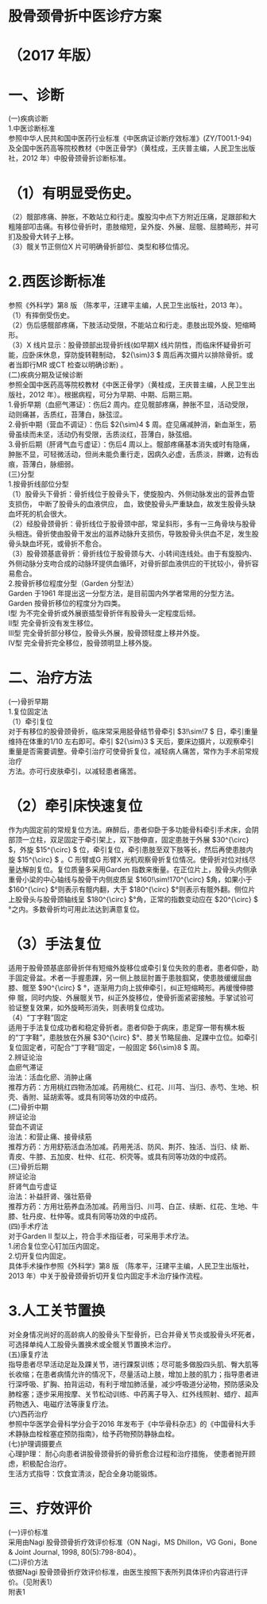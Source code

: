 # 股骨颈骨折中医诊疗方案  
# （2017 年版）  
# 一、诊断  
(一)疾病诊断  
1.中医诊断标准  
参照中华人民共和国中医药行业标准《中医病证诊断疗效标准》(ZY/T001.1-94)及全国中医药高等院校教材《中医正骨学》（黄桂成，王庆普主编，人民卫生出版社，2012 年）中股骨颈骨折诊断标准。  
# （1）有明显受伤史。  
（2）髋部疼痛、肿胀，不敢站立和行走。腹股沟中点下方附近压痛，足跟部和大粗隆部叩击痛。有移位骨折时，患肢缩短，呈外旋、外展、屈髋、屈膝畸形，并可扪及股骨大转子上移。  
（3）髋关节正侧位X 片可明确骨折部位、类型和移位情况。  
# 2.西医诊断标准  
参照《外科学》第8 版 （陈孝平，汪建平主编，人民卫生出版社，2013 年）。  
（1）有摔倒受伤史。  
（2）伤后感髋部疼痛，下肢活动受限，不能站立和行走。患肢出现外旋、短缩畸形。  
（3）X 线片显示：股骨颈部出现骨折线(如早期X 线片阴性，而临床怀疑骨折可能，应卧床休息，穿防旋转鞋制动， $2{\sim}3 $ 周后再次摄片以排除骨折。或者当即行MR 或CT 检查以明确诊断) 。  
(二)疾病分期及证候诊断  
参照全国中医药高等院校教材《中医正骨学》（黄桂成，王庆普主编，人民卫生出版社，2012 年）。根据病程，可分为早期、中期、后期三期。  
1.骨折早期（血瘀气滞证）：伤后2 周内。症见髋部疼痛，肿胀不显，活动受限，动则痛甚，舌质红，苔薄白，脉弦涩。  
2.骨折中期（营血不调证）：伤后 $2{\sim}4 $ 周。症见痛减肿消，新血渐生，筋骨虽续而未坚，活动仍有受限，舌质淡红，苔薄白，脉弦细。  
3.骨折后期（肝肾气血亏虚证）：伤后4 周以上。髋部疼痛基本消失或时有隐痛，肿胀不显，可轻微活动，但尚未能负重行走，因病久必虚，舌质淡，胖嫩，边有齿痕，苔薄白，脉细弱。  
(三)分型  
1.按骨折线部位分型  
（1）股骨头下骨折：骨折线位于股骨头下，使旋股内、外侧动脉发出的营养血管支损伤， 中断了股骨头的血液供应， 血，致使股骨头严重缺血，故发生股骨头缺血坏死的机会很大。  
（2）经股骨颈骨折：骨折线位于股骨颈中部，常呈斜形，多有一三角骨块与股骨头相连。骨折使由股骨干发出的滋养动脉升支损伤，导致股骨头供血不足，发生股骨头缺血坏死，或骨折不愈合。  
（3）股骨颈基底骨折：骨折线位于股骨颈与大、小转间连线处。由于有旋股内、外侧动脉分支吻合成的动脉环提供血循环，对骨折部血液供应的干扰较小，骨折容易愈合。  
2.按骨折移位程度分型（Garden 分型法）  
Garden 于1961 年提出这一分型方法，是目前国内外学者常用的分型方法。Garden 按骨折移位的程度分为四类。  
Ⅰ型  为不完全骨折或外展嵌插型骨折伴有股骨头一定程度后倾。  
Ⅱ型  完全骨折没有发生移位。  
Ⅲ型  完全骨折部分移位，股骨头外展，股骨颈轻度上移并外旋。  
Ⅳ型  完全骨折完全移位，股骨颈明显上移外旋。  
# 二、治疗方法  
(一)骨折早期  
1.复位固定法  
（1）牵引复位  
对于有移位的股骨颈骨折，临床常采用胫骨结节骨牵引 $3\!\sim\!7 $ 日，牵引重量维持在体重的1/10 左右即可。牵引 $2{\sim}3 $ 天后，要床边摄片，以观察牵引重量是否需要调整。骨牵引治疗可使骨折复位，减轻病人痛苦，常作为手术前常规治疗  
方法。亦可行皮肤牵引，以减轻患者痛苦。  
# （2）牵引床快速复位  
作为内固定前的常规复位方法。麻醉后，患者仰卧于多功能骨科牵引手术床，会阴部顶一立柱，双足固定于牵引架上，双下肢伸直，固定患肢于外展 $30^{\circ} $，外旋 $15^{\circ} $ 位，牵引复位，牵引患肢至双下肢等长，然后再使患肢内旋 $15^{\circ} $ 。C 形臂或G 形臂X 光机观察骨折复位情况。使骨折对位对线尽量达解剖复位。复位质量多采用Garden 指数来衡量。在正位片上，股骨头内侧承重骨小梁的中心轴线与股骨干内侧皮质呈 $160\!\sim\!170^{\circ} $角，如果小于 $160^{\circ} $°则表示有髋内翻，大于 $180^{\circ} $°则表示有髋外翻。侧位片上股骨头与股骨颈轴线呈 $180^{\circ} $°角，正常的指数变动应在 $20^{\circ} $ °之内。多数骨折均可用此法达到满意复位。  
# （3）手法复位  
适用于股骨颈基底部骨折伴有短缩外旋移位或牵引复位失败的患者。患者仰卧，助手固定骨盆。术者一手握患踝，另一侧上肢屈肘置于患肢腘窝，使患肢缓缓屈曲膝、髋至 $90^{\circ} $ °，逐渐用力向上拔伸牵引，纠正短缩畸形。再缓慢伸膝伸 髋，同时内旋、外展髋关节，纠正外旋移位，使骨折面紧密接触。手掌试验可验证整复效果，如外旋畸形消失，则表明复位成功。  
（4）“丁字鞋”固定  
适用于手法复位成功者和稳定骨折者。患者仰卧于病床，患足穿一带有横木板的“丁字鞋”，患肢放在外展 $30^{\circ} $°、膝关节略屈曲、足踝中立位。如牵引复位固定者，可配合“丁字鞋”固定，一般固定 $6{\sim}8 $ 周。  
2.辨证论治  
血瘀气滞证  
治法：活血化瘀、消肿止痛  
推荐方药：方用桃红四物汤加减。药用桃仁、红花、川芎、当归、赤芍、生地、枳壳、香附、延胡索等。或具有同等功效的中成药。  
(二)骨折中期  
辨证论治  
营血不调证  
治法：和营止痛、接骨续筋  
推荐方药：方用舒筋活血汤加减。药用羌活、防风、荆芥、独活、当归、续 断、青皮、牛膝、五加皮、杜仲、红花、枳壳等。或具有同等功效的中成药。  
(三)骨折后期  
辨证论治  
肝肾气血亏虚证  
治法：补益肝肾、强壮筋骨  
推荐方药：方用壮筋养血汤加减。药用当归、川芎、白芷、续断、红花、生地、牛膝、牡丹皮、杜仲等。或具有同等功效的中成药。  
(四)手术疗法  
对于Garden II 型以上，符合手术指征者，可采用手术疗法。  
1.闭合复位空心钉加压内固定。  
2.切开复位内固定。  
具体手术操作参照《外科学》第8 版 （陈孝平，汪建平主编，人民卫生出版社，2013 年）中关于股骨颈骨折切开复位内固定手术治疗操作流程。  
# 3.人工关节置换  
对全身情况尚好的高龄病人的股骨头下型骨折，已合并骨关节炎或股骨头坏死者，可选择单纯人工股骨头置换术或全髋关节置换术治疗。  
(五)康复疗法  
指导患者尽早活动足趾及踝关节，进行踝泵训练；尽可能多做股四头肌、臀大肌等长收缩；在患者病情允许的情况下，尽量活动上肢，增加上肢的肌力；指导患者进行深呼吸、扩胸、拍背运动，有利于增加肺活量，减少呼吸道分泌物，预防感染及肺栓塞；逐步采用按摩、关节松动训练、中药离子导入、红外线照射、蜡疗、超声药物透入、电磁疗法等康复疗法。  
(六)西药治疗  
参照中华医学会骨科学分会于2016 年发布于《中华骨科杂志》的《中国骨科大手术静脉血栓栓塞症预防指南》，给予药物预防静脉血栓。  
(七)护理调摄要点  
心理护理： 耐心向患者讲股骨颈骨折的骨折愈合过程和治疗措施， 使患者抛开顾虑，积极配合治疗。  
生活方式指导：饮食宜清淡，配合全身功能锻炼。  
# 三、疗效评价  
(一)评价标准  
采用由Nagi 股骨颈骨折疗效评价标准（ON Nagi，MS Dhillon，VG Goni，Bone & Joint Journal, 1998, 80(5):798-804）。  
(二)评价方法  
依据Nagi 股骨颈骨折疗效评价标准，由医生按照下表所列具体评价内容进行评价。（见附表1）  
附表1  
